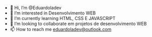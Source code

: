 - 👋 Hi, I’m @Eduardoladev
- 👀 I’m interested in  Desenvolvimento WEB
- 🌱 I’m currently learning  HTML, CSS E JAVASCRIPT
- 💞️ I’m looking to collaborate  em projetos de desenvolvimento WEB
- 📫 How to reach me  eduardoladev@outlook.com

<!---
Eduardoladev/Eduardoladev is a ✨ special ✨ repository because its `README.md` (this file) appears on your GitHub profile.
You can click the Preview link to take a look at your changes.
--->
